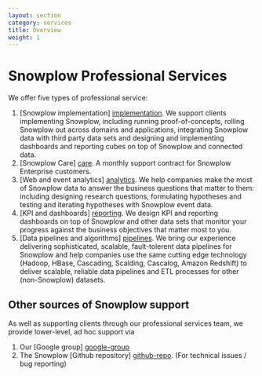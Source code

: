 ```yaml
---
layout: section
category: services
title: Overview
weight: 1
---
```


# Snowplow Professional Services

We offer five types of professional service:

1. [Snowplow implementation] [implementation]. We support clients implementing Snowplow, including running proof-of-concepts, rolling Snowplow out across domains and applications, integrating Snowplow data with third party data sets and designing and implementing dashboards and reporting cubes on top of Snowplow and connected data.
2. [Snowplow Care] [care]. A monthly support contract for Snowplow Enterprise customers.
3. [Web and event analytics] [analytics]. We help companies make the most of Snowplow data to answer the business questions that matter to them: including designing research questions, formulating hypotheses and testing and iterating hypotheses with Snowplow event data.
4. [KPI and dashboards] [reporting]. We design KPI and reporting dashboards on top of Snowplow and other data sets that monitor your progress against the business objectives that matter most to you.
5. [Data pipelines and algorithms] [pipelines]. We bring our experience delivering sophisticated, scalable, fault-tolerent data pipelines for Snowplow and help companies use the same cutting edge technology (Hadoop, HBase, Cascading, Scalding, Cascalog, Amazon Redshift) to deliver scalable, reliable data pipelines and ETL processes for other (non-Snowplow) datasets.


## Other sources of Snowplow support

As well as supporting clients through our professional services team, we provide lower-level, ad hoc support via

1. Our [Google group] [google-group]
2. The Snowplow [Github repository] [github-repo]. (For technical issues / bug reporting)


[analytics]: analytics.html
[reporting]: reporting.html
[implementation]: implementation.html
[custom-dev]: custom-development.html
[rate-card]: rate-card.html
[google-group]: https://groups.google.com/forum/#!forum/snowplow-user
[github-repo]: http://github.com/snowplow/snowplow
[get-in-touch]: /about/index.html 
[care]: snowplow-care.html
[pipelines]: pipelines.html